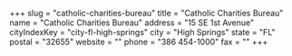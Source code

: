 +++
slug = "catholic-charities-bureau"
title = "Catholic Charities Bureau"
name = "Catholic Charities Bureau"
address = "15 SE 1st Avenue"
cityIndexKey = "city-fl-high-springs"
city = "High Springs"
state = "FL"
postal = "32655"
website = ""
phone = "386 454-1000"
fax = ""
+++
